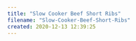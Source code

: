```yaml
---
title: "Slow Cooker Beef Short Ribs"
filename: "Slow-Cooker-Beef-Short-Ribs"
created: 2020-12-13 12:39:25
---
```

